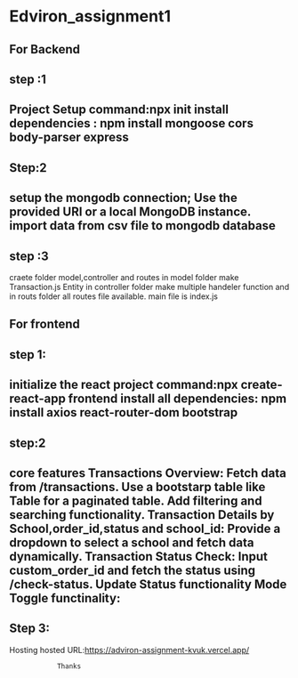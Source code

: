 # Edviron_assignment1
For Backend
------------------
step :1
--------
Project Setup
command:npx init
install dependencies :
npm install mongoose cors body-parser express
-----------
Step:2
---------
setup the mongodb connection;
Use the provided URI or a local MongoDB instance.
import data from csv file to mongodb database
-----------
step  :3
-----------
craete folder model,controller and routes
in model folder make Transaction.js Entity
in controller folder make multiple handeler function
and in routs folder all routes file available.
main file is index.js

For frontend
-----------------
step 1:
--------
initialize the react project
command:npx create-react-app frontend
install all dependencies:
npm install axios react-router-dom bootstrap
---------
step:2
---------
core features
Transactions Overview:
Fetch data from /transactions.
Use a bootstarp table like Table for a paginated table.
Add filtering and searching functionality.
Transaction Details by School,order_id,status and school_id:
Provide a dropdown to select a school and fetch data dynamically.
Transaction Status Check:
Input custom_order_id and fetch the status using /check-status.
Update Status functionality
 Mode Toggle functinality:
 ---------
Step 3:
------
Hosting
hosted URL:https://adviron-assignment-kvuk.vercel.app/

                Thanks

